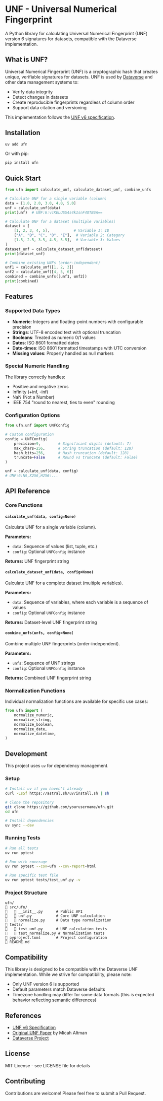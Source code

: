 # UNF - Universal Numerical Fingerprint

A Python library for calculating Universal Numerical Fingerprint (UNF) version 6 signatures for datasets, compatible with the Dataverse implementation.

## What is UNF?

Universal Numerical Fingerprint (UNF) is a cryptographic hash that creates unique, verifiable signatures for datasets. UNF is used by [Dataverse](https://dataverse.org/) and other data management systems to:

- Verify data integrity
- Detect changes in datasets
- Create reproducible fingerprints regardless of column order
- Support data citation and versioning

This implementation follows the [UNF v6 specification](https://guides.dataverse.org/en/latest/developers/unf/unf-v6.html).

## Installation

```bash
uv add ufn
```

Or with pip:

```bash
pip install ufn
```

## Quick Start

```python
from ufn import calculate_unf, calculate_dataset_unf, combine_unfs

# Calculate UNF for a single variable (column)
data = [1.0, 2.0, 3.0, 4.0, 5.0]
unf = calculate_unf(data)
print(unf)  # UNF:6:vcKELUSS4s4k1snF4OTB9A==

# Calculate UNF for a dataset (multiple variables)
dataset = [
    [1, 2, 3, 4, 5],           # Variable 1: ID
    ["A", "B", "C", "D", "E"],  # Variable 2: Category
    [1.5, 2.5, 3.5, 4.5, 5.5],  # Variable 3: Values
]
dataset_unf = calculate_dataset_unf(dataset)
print(dataset_unf)

# Combine existing UNFs (order-independent)
unf1 = calculate_unf([1, 2, 3])
unf2 = calculate_unf([4, 5, 6])
combined = combine_unfs([unf1, unf2])
print(combined)
```

## Features

### Supported Data Types

- **Numeric**: Integers and floating-point numbers with configurable precision
- **Strings**: UTF-8 encoded text with optional truncation
- **Booleans**: Treated as numeric 0/1 values
- **Dates**: ISO 8601 formatted dates
- **Date-times**: ISO 8601 formatted timestamps with UTC conversion
- **Missing values**: Properly handled as null markers

### Special Numeric Handling

The library correctly handles:
- Positive and negative zeros
- Infinity (+inf, -inf)
- NaN (Not a Number)
- IEEE 754 "round to nearest, ties to even" rounding

### Configuration Options

```python
from ufn.unf import UNFConfig

# Custom configuration
config = UNFConfig(
    precision=9,        # Significant digits (default: 7)
    max_chars=256,      # String truncation (default: 128)
    hash_bits=256,      # Hash truncation (default: 128)
    truncate=False      # Round vs truncate (default: False)
)

unf = calculate_unf(data, config)
# UNF:6:N9,X256,H256:...
```

## API Reference

### Core Functions

#### `calculate_unf(data, config=None)`

Calculate UNF for a single variable (column).

**Parameters:**
- `data`: Sequence of values (list, tuple, etc.)
- `config`: Optional `UNFConfig` instance

**Returns:** UNF fingerprint string

#### `calculate_dataset_unf(data, config=None)`

Calculate UNF for a complete dataset (multiple variables).

**Parameters:**
- `data`: Sequence of variables, where each variable is a sequence of values
- `config`: Optional `UNFConfig` instance

**Returns:** Dataset-level UNF fingerprint string

#### `combine_unfs(unfs, config=None)`

Combine multiple UNF fingerprints (order-independent).

**Parameters:**
- `unfs`: Sequence of UNF strings
- `config`: Optional `UNFConfig` instance

**Returns:** Combined UNF fingerprint string

### Normalization Functions

Individual normalization functions are available for specific use cases:

```python
from ufn import (
    normalize_numeric,
    normalize_string,
    normalize_boolean,
    normalize_date,
    normalize_datetime,
)
```

## Development

This project uses `uv` for dependency management.

### Setup

```bash
# Install uv if you haven't already
curl -LsSf https://astral.sh/uv/install.sh | sh

# Clone the repository
git clone https://github.com/yourusername/ufn.git
cd ufn

# Install dependencies
uv sync --dev
```

### Running Tests

```bash
# Run all tests
uv run pytest

# Run with coverage
uv run pytest --cov=ufn --cov-report=html

# Run specific test file
uv run pytest tests/test_unf.py -v
```

### Project Structure

```
ufn/
   src/ufn/
      __init__.py      # Public API
      unf.py           # Core UNF calculation
      normalize.py     # Data type normalization
   tests/
      test_unf.py      # UNF calculation tests
      test_normalize.py # Normalization tests
   pyproject.toml       # Project configuration
   README.md
```

## Compatibility

This library is designed to be compatible with the Dataverse UNF implementation. While we strive for compatibility, please note:

- Only UNF version 6 is supported
- Default parameters match Dataverse defaults
- Timezone handling may differ for some data formats (this is expected behavior reflecting semantic differences)

## References

- [UNF v6 Specification](https://guides.dataverse.org/en/latest/developers/unf/unf-v6.html)
- [Original UNF Paper](https://www.mitpressjournals.org/doi/abs/10.1162/08989400360925386) by Micah Altman
- [Dataverse Project](https://dataverse.org/)

## License

MIT License - see LICENSE file for details

## Contributing

Contributions are welcome! Please feel free to submit a Pull Request.
